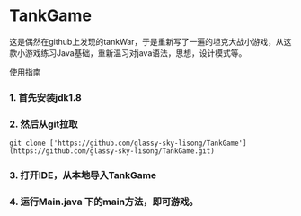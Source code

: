 # TankGame

这是偶然在github上发现的tankWar，于是重新写了一遍的坦克大战小游戏，从这款小游戏练习Java基础，重新温习对java语法，思想，设计模式等。

使用指南

### 1. 首先安装jdk1.8

### 2. 然后从git拉取
```
git clone ['https://github.com/glassy-sky-lisong/TankGame'](https://github.com/glassy-sky-lisong/TankGame.git)
```
### 3. 打开IDE，从本地导入TankGame

### 4. 运行Main.java 下的main方法，即可游戏。
